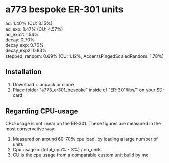 # a773 bespoke ER-301 units

ad: 1.40% (CU: 3.15%)  
ad_exp: 1.47% (CU: 4.57%)  
ad_exp2: 1.54%  
decay: 0.70%  
decay_exp: 0.76%  
decay_exp2: 0.83%  
stepped_random: 0.69% (CU: 1.12%, AccentsPingedScaledRandom: 1.78%)

## Installation
1) Download + unpack or clone  
2) Place folder "a773_er301_bespoke" inside of "ER-301/libs/" on your SD-card

## Regarding CPU-usage
CPU-usage is not linear on the ER-301. These figures are measured in the most conservative way:  
1) Measured on around 60-70% cpu load, by loading a large number of units  
2) Cpu usage = (total_cpu% - 3%) / nb_units  
3) CU is the cpu usage from a comparable custom unit build by me
